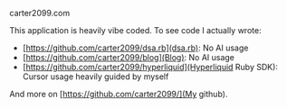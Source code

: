 carter2099.com

This application is heavily vibe coded. To see code I actually wrote:
- [https://github.com/carter2099/dsa.rb](dsa.rb): No AI usage
- [https://github.com/carter2099/blog](Blog): No AI usage
- [https://github.com/carter2099/hyperliquid](Hyperliquid Ruby SDK): Cursor usage heavily guided by myself

And more on [https://github.com/carter2099/](My github).
